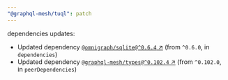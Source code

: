 ```yaml
---
"@graphql-mesh/tuql": patch
---
```

dependencies updates:
  - Updated dependency [`@omnigraph/sqlite@^0.6.4` ↗︎](https://www.npmjs.com/package/@omnigraph/sqlite/v/0.6.4) (from `^0.6.0`, in `dependencies`)
  - Updated dependency [`@graphql-mesh/types@^0.102.4` ↗︎](https://www.npmjs.com/package/@graphql-mesh/types/v/0.102.4) (from `^0.102.0`, in `peerDependencies`)
